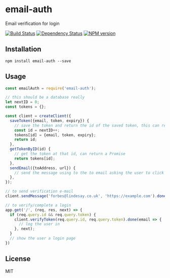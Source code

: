 # email-auth

Email verification for login

[![Build Status](https://img.shields.io/travis/ForbesLindesay/email-auth/master.svg)](https://travis-ci.org/ForbesLindesay/email-auth)
[![Dependency Status](https://img.shields.io/david/ForbesLindesay/email-auth/master.svg)](http://david-dm.org/ForbesLindesay/email-auth)
[![NPM version](https://img.shields.io/npm/v/email-auth.svg)](https://www.npmjs.org/package/email-auth)

## Installation

```
npm install email-auth --save
```

## Usage

```js
const emailAuth = require('email-auth');

// this should be a database really
let nextID = 0;
const tokens = {};

const client = createClient({
  saveToken({email, token, expiry}) {
    // save the token and return the id of the saved token, this can return a Promise
    const id = nextID++;
    tokens[id] = {email, token, expiry};
    return id;
  },
  getTokenByID(id) {
    // get the token at that id, can return a Promise
    return tokens[id];
  },
  sendEmail({toAddress, url}) {
    // send the message using to the to email asking the user to click on the url
  },
});

// to send verification e-mail
client.sendMessage('forbes@lindesay.co.uk', 'https://example.com').done();

// to verify/complete a login
app.get('/', (req, res, next) => {
  if (req.query.id && req.query.token) {
    client.verifyToken(req.query.id, req.query.token).done(email => {
      // log the user in
    }, next);
  }
  // show the user a login page
})
```

## License

MIT

